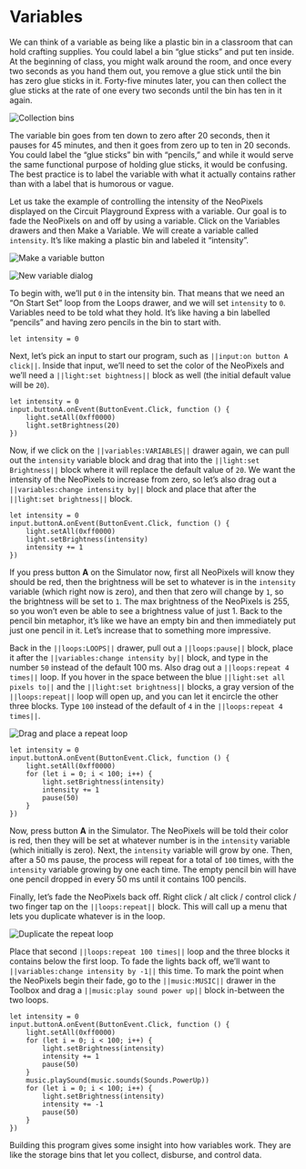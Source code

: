# Variables

We can think of a variable as being like a plastic bin in a classroom that can hold crafting supplies. You could label a bin “glue sticks” and put ten inside. At the beginning of class, you might walk around the room, and once every two seconds as you hand them out, you remove a glue stick until the bin has zero glue sticks in it. Forty-five minutes later, you can then collect the glue sticks at the rate of one every two seconds until the bin has ten in it again.

![Collection bins](/static/courses/making/coding/collecting-bins.jpg)

The variable bin goes from ten down to zero after 20 seconds, then it pauses for 45 minutes, and then it goes from zero up to ten in 20 seconds. You could label the “glue sticks” bin with “pencils,” and while it would serve the same functional purpose of holding glue sticks, it would be confusing. The best practice is to label the variable with what it actually contains rather than with a label that is humorous or vague.

Let us take the example of controlling the intensity of the NeoPixels displayed on the Circuit Playground Express with a variable.  Our goal is to fade the NeoPixels on and off by using a variable. Click on the Variables drawers and then Make a Variable. We will create a variable called ``intensity``. It’s like making a plastic bin and labeled it “intensity”.

![Make a variable button](/static/courses/making/coding/make-a-variable.jpg)

![New variable dialog](/static/courses/making/coding/new-variable-dialog.jpg)

To begin with, we’ll put `0` in the intensity bin. That means that we need an “On Start Set” loop from the Loops drawer, and we will set ``intensity`` to `0`. Variables need to be told what they hold. It’s like having a bin labelled “pencils” and having zero pencils in the bin to start with.

```blocks
let intensity = 0
```

Next, let’s pick an input to start our program, such as ``||input:on button A click||``. Inside that input, we’ll need to set the color of the NeoPixels and we’ll need a ``||light:set bightness||`` block as well (the initial default value will be `20`).

```blocks
let intensity = 0
input.buttonA.onEvent(ButtonEvent.Click, function () {
    light.setAll(0xff0000)
    light.setBrightness(20)
})
```

Now, if we click on the ``||variables:VARIABLES||`` drawer again, we can pull out the ``intensity`` variable block and drag that into the ``||light:set Brightness||`` block where it will replace the default value of `20`. We want the intensity of the NeoPixels to increase from zero, so let’s also drag out a ``||variables:change intensity by||`` block and place that after the ``||light:set brightness||`` block.

```blocks
let intensity = 0
input.buttonA.onEvent(ButtonEvent.Click, function () {
    light.setAll(0xff0000)
    light.setBrightness(intensity)
    intensity += 1
})
```

If you press button **A** on the Simulator now, first all NeoPixels will know they should be red, then the brightness will be set to whatever is in the ``intensity`` variable (which right now is zero), and then that zero will change by `1`, so the brightness will be set to `1`. The max brightness of the NeoPixels is 255, so you won’t even be able to see a brightness value of just 1. Back to the pencil bin metaphor, it’s like we have an empty bin and then immediately put just one pencil in it. Let’s increase that to something more impressive.

Back in the ``||loops:LOOPS||`` drawer, pull out a ``||loops:pause||`` block, place it after the ``||variables:change intensity by||`` block, and type in the number `50` instead of the default 100 ms. Also drag out a ``||loops:repeat 4 times||`` loop. If you hover in the space between the blue ``||light:set all pixels to||`` and the ``||light:set brightness||`` blocks, a gray version of the ``||loops:repeat||`` loop will open up, and you can let it encircle the other three blocks. Type ``100`` instead of the default of `4` in the ``||loops:repeat 4 times||``.

![Drag and place a repeat loop](/static/courses/making/coding/drag-repeat-loop.gif)

```blocks
let intensity = 0
input.buttonA.onEvent(ButtonEvent.Click, function () {
    light.setAll(0xff0000)
    for (let i = 0; i < 100; i++) {
        light.setBrightness(intensity)
        intensity += 1
        pause(50)
    }
})
```

Now, press button **A** in the Simulator. The NeoPixels will be told their color is red, then they will be set at whatever number is in the ``intensity`` variable (which initially is zero). Next, the ``intensity`` variable will grow by one. Then, after a 50 ms pause, the process will repeat for a total of `100` times, with the ``intensity`` variable growing by one each time. The empty pencil bin will have one pencil dropped in every 50 ms until it contains 100 pencils.

Finally, let’s fade the NeoPixels back off. Right click / alt click / control click / two finger tap on the ``||loops:repeat||`` block. This will call up a menu that lets you duplicate whatever is in the loop.

![Duplicate the repeat loop](/static/courses/making/coding/copy-repeat-loop.gif)

Place that second ``||loops:repeat 100 times||`` loop and the three blocks it contains below the first loop. To fade the lights back off, we’ll want to ``||variables:change intensity by -1||`` this time. To mark the point when the NeoPixels begin their fade, go to the ``||music:MUSIC||`` drawer in the Toolbox and drag a ``||music:play sound power up||`` block in-between the two loops.

```blocks
let intensity = 0
input.buttonA.onEvent(ButtonEvent.Click, function () {
    light.setAll(0xff0000)
    for (let i = 0; i < 100; i++) {
        light.setBrightness(intensity)
        intensity += 1
        pause(50)
    }
    music.playSound(music.sounds(Sounds.PowerUp))
    for (let i = 0; i < 100; i++) {
        light.setBrightness(intensity)
        intensity += -1
        pause(50)
    }
})
```

Building this program gives some insight into how variables work. They are like the storage bins that let you collect, disburse, and control data.
